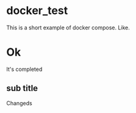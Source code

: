 # docker_test
This is a short example of docker compose. Like.
# Ok
It's completed
## sub title
Changeds
